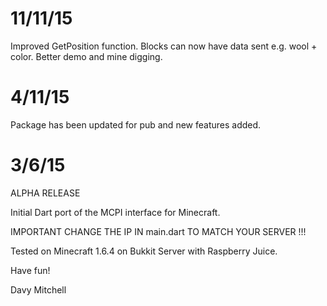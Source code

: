 # 11/11/15

Improved GetPosition function.
Blocks can now have data sent e.g. wool + color.
Better demo and mine digging.

# 4/11/15

Package has been updated for pub and new features added.

# 3/6/15 

ALPHA RELEASE

Initial Dart port of the MCPI interface for Minecraft.

IMPORTANT CHANGE THE IP IN main.dart TO MATCH YOUR SERVER !!!

Tested on
Minecraft 1.6.4 on Bukkit Server with Raspberry Juice.

Have fun!

Davy Mitchell